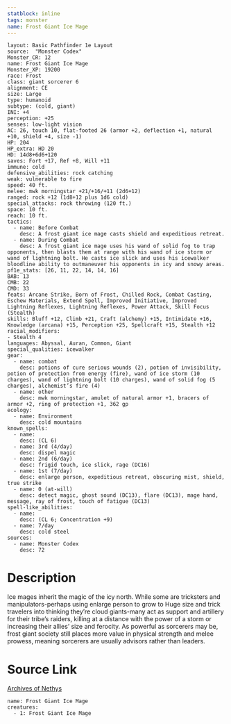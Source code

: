 ```yaml
---
statblock: inline
tags: monster
name: Frost Giant Ice Mage
---
```

```statblock
layout: Basic Pathfinder 1e Layout
source:  "Monster Codex"
Monster_CR: 12
name: Frost Giant Ice Mage
Monster_XP: 19200
race: Frost
class: giant sorcerer 6
alignment: CE
size: Large
type: humanoid
subtype: (cold, giant)
INI: +4
perception: +25
senses: low-light vision
AC: 26, touch 10, flat-footed 26 (armor +2, deflection +1, natural +10, shield +4, size -1)
HP: 204
HP_extra: HD 20
HD: 14d8+6d6+120
saves: Fort +17, Ref +8, Will +11
immune: cold
defensive_abilities: rock catching
weak: vulnerable to fire
speed: 40 ft.
melee: mwk morningstar +21/+16/+11 (2d6+12)
ranged: rock +12 (1d8+12 plus 1d6 cold)
special_attacks: rock throwing (120 ft.)
space: 10 ft.
reach: 10 ft.
tactics:
  - name: Before Combat
    desc: A frost giant ice mage casts shield and expeditious retreat.
  - name: During Combat
    desc: A frost giant ice mage uses his wand of solid fog to trap opponents, then blasts them at range with his wand of ice storm or wand of lightning bolt. He casts ice slick and uses his icewalker bloodline ability to outmaneuver his opponents in icy and snowy areas.
pf1e_stats: [26, 11, 22, 14, 14, 16]
BAB: 13
CMB: 22
CMD: 33
feats: Arcane Strike, Born of Frost, Chilled Rock, Combat Casting, Eschew Materials, Extend Spell, Improved Initiative, Improved Lightning Reflexes, Lightning Reflexes, Power Attack, Skill Focus (Stealth)
skills: Bluff +12, Climb +21, Craft (alchemy) +15, Intimidate +16, Knowledge (arcana) +15, Perception +25, Spellcraft +15, Stealth +12
racial_modifiers:
- Stealth 4
languages: Abyssal, Auran, Common, Giant
special_qualities: icewalker
gear:
  - name: combat
    desc: potions of cure serious wounds (2), potion of invisibility, potion of protection from energy (fire), wand of ice storm (10 charges), wand of lightning bolt (10 charges), wand of solid fog (5 charges), alchemist’s fire (4)
  - name: other
    desc: mwk morningstar, amulet of natural armor +1, bracers of armor +2, ring of protection +1, 362 gp
ecology:
  - name: Environment
    desc: cold mountains
known_spells:
  - name:
    desc: (CL 6)
  - name: 3rd (4/day)
    desc: dispel magic
  - name: 2nd (6/day)
    desc: frigid touch, ice slick, rage (DC16)
  - name: 1st (7/day)
    desc: enlarge person, expeditious retreat, obscuring mist, shield, true strike
  - name: 0 (at-will)
    desc: detect magic, ghost sound (DC13), flare (DC13), mage hand, message, ray of frost, touch of fatigue (DC13)
spell-like_abilities:
  - name:
    desc: (CL 6; Concentration +9)
  - name: 7/day
    desc: cold steel
sources:
  - name: Monster Codex
    desc: 72
```
# Description
Ice mages inherit the magic of the icy north. While some are tricksters and manipulators-perhaps using enlarge person to grow to Huge size and trick travelers into thinking they’re cloud giants-many act as support and artillery for their tribe’s raiders, killing at a distance with the power of a storm or increasing their allies’ size and ferocity. As powerful as sorcerers may be, frost giant society still places more value in physical strength and melee prowess, meaning sorcerers are usually advisors rather than leaders.
# Source Link
[Archives of Nethys](https://aonprd.com/MonsterDisplay.aspx?ItemName=Frost%20Giant%20Ice%20Mage)
```encounter-table
name: Frost Giant Ice Mage
creatures:
  - 1: Frost Giant Ice Mage
```

